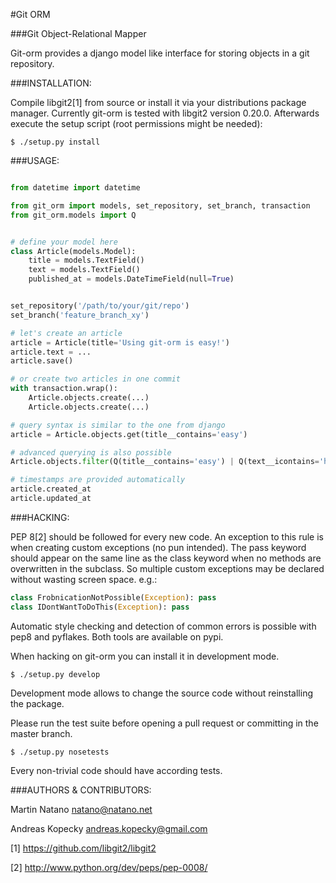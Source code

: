 #Git ORM

###Git Object-Relational Mapper


Git-orm provides a django model like interface for storing objects in a git
repository.


###INSTALLATION:

Compile libgit2[1] from source or install it via your distributions package
manager. Currently git-orm is tested with libgit2 version 0.20.0.
Afterwards execute the setup script (root permissions might be needed):

    $ ./setup.py install

###USAGE:
```python

from datetime import datetime

from git_orm import models, set_repository, set_branch, transaction
from git_orm.models import Q


# define your model here
class Article(models.Model):
    title = models.TextField()
    text = models.TextField()
    published_at = models.DateTimeField(null=True)


set_repository('/path/to/your/git/repo')
set_branch('feature_branch_xy')

# let's create an article
article = Article(title='Using git-orm is easy!')
article.text = ...
article.save()

# or create two articles in one commit
with transaction.wrap():
    Article.objects.create(...)
    Article.objects.create(...)

# query syntax is similar to the one from django
article = Article.objects.get(title__contains='easy')

# advanced querying is also possible
Article.objects.filter(Q(title__contains='easy') | Q(text__icontains='hard'))

# timestamps are provided automatically
article.created_at
article.updated_at
```

###HACKING:

PEP 8[2] should be followed for every new code.
An exception to this rule is when creating custom exceptions (no pun intended).
The pass keyword should appear on the same line as the class keyword when no
methods are overwritten in the subclass. So multiple custom exceptions may be
declared without wasting screen space.
e.g.:

```python
class FrobnicationNotPossible(Exception): pass
class IDontWantToDoThis(Exception): pass
```

Automatic style checking and detection of common errors is possible with pep8
and pyflakes. Both tools are available on pypi.

When hacking on git-orm you can install it in development mode.

    $ ./setup.py develop

Development mode allows to change the source code without reinstalling the
package.

Please run the test suite before opening a pull request or committing in the
master branch.

    $ ./setup.py nosetests

Every non-trivial code should have according tests.


###AUTHORS & CONTRIBUTORS:

Martin Natano <natano@natano.net>

Andreas Kopecky <andreas.kopecky@gmail.com>


[1] https://github.com/libgit2/libgit2

[2] http://www.python.org/dev/peps/pep-0008/
